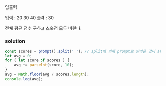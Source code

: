 입출력

입력 : 20 30 40
출력 : 30

전체 평균 점수 구하고 소숫점 모두 버린다.

### solution
```jsx
const scores = prompt().split(' '); // split에 의해 prompt로 받아온 값이 array로 scores에 할당
let avg = 0;
for ( let score of scores ) {
    avg += parseInt(score, 10);
}
avg = Math.floor(avg / scores.length);
console.log(avg);
